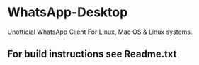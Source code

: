 # WhatsApp-Desktop
Unofficial WhatsApp Client For Linux, Mac OS &amp; Linux systems.
## For build instructions see Readme.txt
